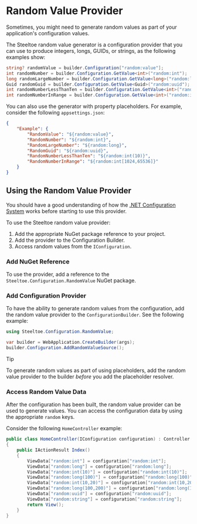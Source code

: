 # Random Value Provider

Sometimes, you might need to generate random values as part of your application's configuration values.

The Steeltoe random value generator is a configuration provider that you can use to produce integers, longs, GUIDs, or strings, as the following examples show:

```csharp
string? randomValue = builder.Configuration["random:value"];
int randomNumber = builder.Configuration.GetValue<int>("random:int");
long randomLargeNumber = builder.Configuration.GetValue<long>("random:long");
Guid randomGuid = builder.Configuration.GetValue<Guid>("random:uuid");
int randomNumberLessThanTen = builder.Configuration.GetValue<int>("random:int(10)");
int randomNumberInRange = builder.Configuration.GetValue<int>("random:int[1024,65536]");
```

You can also use the generator with property placeholders. For example, consider the following `appsettings.json`:

```json
{
    "Example": {
        "RandomValue": "${random:value}",
        "RandomNumber": "${random:int}",
        "RandomLargeNumber": "${random:long}",
        "RandomGuid": "${random:uuid}",
        "RandomNumberLessThanTen": "${random:int(10)}",
        "RandomNumberInRange": "${random:int[1024,65536]}"
    }
}
```

## Using the Random Value Provider

You should have a good understanding of how the [.NET Configuration System](https://learn.microsoft.com/aspnet/core/fundamentals/configuration) works before starting to use this provider.

To use the Steeltoe random value provider:

1. Add the appropriate NuGet package reference to your project.
1. Add the provider to the Configuration Builder.
1. Access random values from the `IConfiguration`.

### Add NuGet Reference

To use the provider, add a reference to the `Steeltoe.Configuration.RandomValue` NuGet package.

### Add Configuration Provider

To have the ability to generate random values from the configuration, add the random value provider to the `ConfigurationBuilder`. See the following example:

```csharp
using Steeltoe.Configuration.RandomValue;

var builder = WebApplication.CreateBuilder(args);
builder.Configuration.AddRandomValueSource();
```

> [!TIP]
> To generate random values as part of using placeholders, add the random value provider to the builder *before* you add the placeholder resolver.

### Access Random Value Data

After the configuration has been built, the random value provider can be used to generate values. You can access the configuration data by using the appropriate `random` keys.

Consider the following `HomeController` example:

```csharp
public class HomeController(IConfiguration configuration) : Controller
{
    public IActionResult Index()
    {
        ViewData["random:int"] = configuration["random:int"];
        ViewData["random:long"] = configuration["random:long"];
        ViewData["random:int(10)"] = configuration["random:int(10)"];
        ViewData["random:long(100)"] = configuration["random:long(100)"];
        ViewData["random:int(10,20)"] = configuration["random:int(10,20)"];
        ViewData["random:long(100,200)"] = configuration["random:long(100,200)"];
        ViewData["random:uuid"] = configuration["random:uuid"];
        ViewData["random:string"] = configuration["random:string"];
        return View();
    }
}
```
